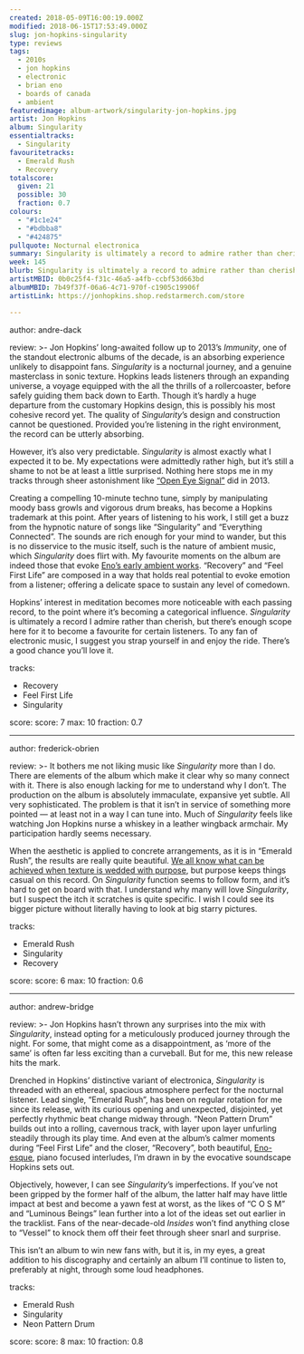 ```yaml
---
created: 2018-05-09T16:00:19.000Z
modified: 2018-06-15T17:53:49.000Z
slug: jon-hopkins-singularity
type: reviews
tags:
  - 2010s
  - jon hopkins
  - electronic
  - brian eno
  - boards of canada
  - ambient
featuredimage: album-artwork/singularity-jon-hopkins.jpg
artist: Jon Hopkins
album: Singularity
essentialtracks:
  - Singularity
favouritetracks:
  - Emerald Rush
  - Recovery
totalscore:
  given: 21
  possible: 30
  fraction: 0.7
colours:
  - "#1c1e24"
  - "#bdbba8"
  - "#424875"
pullquote: Nocturnal electronica
summary: Singularity is ultimately a record to admire rather than cherish, but there’s enough scope here for it to become a favourite for certain listeners. To any fan of electronic music, we suggest you strap yourself in and enjoy the ride. There’s a good chance you’ll love it.
week: 145
blurb: Singularity is ultimately a record to admire rather than cherish, but there’s enough scope here for it to become a favourite for electronic listeners.
artistMBID: 0b0c25f4-f31c-46a5-a4fb-ccbf53d663bd
albumMBID: 7b49f37f-06a6-4c71-970f-c1905c19906f
artistLink: https://jonhopkins.shop.redstarmerch.com/store

---
```


author: andre-dack

review: >-
  Jon Hopkins’ long-awaited follow up to 2013’s *Immunity*, one of the standout electronic albums of the decade, is an absorbing experience unlikely to disappoint fans. *Singularity* is a nocturnal journey, and a genuine masterclass in sonic texture. Hopkins leads listeners through an expanding universe, a voyage equipped with the all the thrills of a rollercoaster, before safely guiding them back down to Earth. Though it’s hardly a huge departure from the customary Hopkins design, this is possibly his most cohesive record yet. The quality of *Singularity*’s design and construction cannot be questioned. Provided you’re listening in the right environment, the record can be utterly absorbing. 
  
  However, it’s also very predictable. *Singularity* is almost exactly what I expected it to be. My expectations were admittedly rather high, but it’s still a shame to not be at least a little surprised. Nothing here stops me in my tracks through sheer astonishment like [“Open Eye Signal”](https://www.youtube.com/watch?v=Q04ILDXe3QE) did in 2013.

  Creating a compelling 10-minute techno tune, simply by manipulating moody bass growls and vigorous drum breaks, has become a Hopkins trademark at this point. After years of listening to his work, I still get a buzz from the hypnotic nature of songs like “Singularity” and “Everything Connected”. The sounds are rich enough for your mind to wander, but this is no disservice to the music itself, such is the nature of ambient music, which *Singularity* does flirt with. My favourite moments on the album are indeed those that evoke [Eno’s early ambient works](/reviews/brian-eno-ambient-1-music-for-airports/). “Recovery” and “Feel First Life” are composed in a way that holds real potential to evoke emotion from a listener; offering a delicate space to sustain any level of comedown. 
  
  Hopkins’ interest in meditation becomes more noticeable with each passing record, to the point where it’s becoming a categorical influence. *Singularity* is ultimately a record I admire rather than cherish, but there’s enough scope here for it to become a favourite for certain listeners. To any fan of electronic music, I suggest you strap yourself in and enjoy the ride. There’s a good chance you’ll love it.

tracks:
  - Recovery
  - ­­Feel First Life
  - ­­Singularity

score:
  score: 7
  max: 10
  fraction: 0.7

---
author: frederick-obrien

review: >-
  It bothers me not liking music like *Singularity* more than I do. There are elements of the album which make it clear why so many connect with it. There is also enough lacking for me to understand why I don’t. The production on the album is absolutely immaculate, expansive yet subtle. All very sophisticated. The problem is that it isn’t in service of something more pointed — at least not in a way I can tune into. Much of *Singularity* feels like watching Jon Hopkins nurse a whiskey in a leather wingback armchair. My participation hardly seems necessary. 
  
  When the aesthetic is applied to concrete arrangements, as it is in “Emerald Rush”, the results are really quite beautiful. [We all know what can be achieved when texture is wedded with purpose](/reviews/boards-of-canada-music-has-the-right-to-children/), but purpose keeps things casual on this record. On *Singularity* function seems to follow form, and it’s hard to get on board with that. I understand why many will love *Singularity*, but I suspect the itch it scratches is quite specific. I wish I could see its bigger picture without literally having to look at big starry pictures.

tracks:
  - Emerald Rush
  - ­­Singularity
  - ­­Recovery

score:
  score: 6
  max: 10
  fraction: 0.6

---
author: andrew-bridge

review: >-
  Jon Hopkins hasn’t thrown any surprises into the mix with *Singularity*, instead opting for a meticulously produced journey through the night. For some, that might come as a disappointment, as ‘more of the same’ is often far less exciting than a curveball. But for me, this new release hits the mark. 
  
  Drenched in Hopkins’ distinctive variant of electronica, *Singularity* is threaded with an ethereal, spacious atmosphere perfect for the nocturnal listener. Lead single, “Emerald Rush”, has been on regular rotation for me since its release, with its curious opening and unexpected, disjointed, yet perfectly rhythmic beat change midway through. “Neon Pattern Drum” builds out into a rolling, cavernous track, with layer upon layer unfurling steadily through its play time. And even at the album’s calmer moments during “Feel First Life” and the closer, “Recovery”, both beautiful, [Eno-esque](/reviews/brian-eno-ambient-1-music-for-airports/), piano focused interludes, I’m drawn in by the evocative soundscape Hopkins sets out. 
  
  Objectively, however, I can see *Singularity*’s imperfections. If you’ve not been gripped by the former half of the album, the latter half may have little impact at best and become a yawn fest at worst, as the likes of “C O S M” and “Luminous Beings” lean further into a lot of the ideas set out earlier in the tracklist. Fans of the near-decade-old *Insides* won’t find anything close to “Vessel” to knock them off their feet through sheer snarl and surprise. 
  
  This isn’t an album to win new fans with, but it is, in my eyes, a great addition to his discography and certainly an album I’ll continue to listen to, preferably at night, through some loud headphones.

tracks:
  - Emerald Rush
  - ­­Singularity
  - ­­Neon Pattern Drum

score:
  score: 8
  max: 10
  fraction: 0.8
